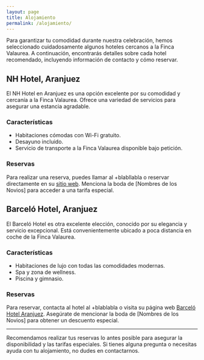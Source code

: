 ```yaml
---
layout: page
title: Alojamiento
permalink: /alojamiento/
---
```


Para garantizar tu comodidad durante nuestra celebración, hemos seleccionado cuidadosamente algunos hoteles cercanos a la Finca Valaurea. A continuación, encontrarás detalles sobre cada hotel recomendado, incluyendo información de contacto y cómo reservar.

## NH Hotel, Aranjuez

El NH Hotel en Aranjuez es una opción excelente por su comodidad y cercanía a la Finca Valaurea. Ofrece una variedad de servicios para asegurar una estancia agradable.

### Características
- Habitaciones cómodas con Wi-Fi gratuito.
- Desayuno incluido.
- Servicio de transporte a la Finca Valaurea disponible bajo petición.

### Reservas
Para realizar una reserva, puedes llamar al +blabllabla o reservar directamente en su [sitio web](https://www.nh-hoteles.es). Menciona la boda de [Nombres de los Novios] para acceder a una tarifa especial.

## Barceló Hotel, Aranjuez

El Barceló Hotel es otra excelente elección, conocido por su elegancia y servicio excepcional. Está convenientemente ubicado a poca distancia en coche de la Finca Valaurea.

### Características
- Habitaciones de lujo con todas las comodidades modernas.
- Spa y zona de wellness.
- Piscina y gimnasio.

### Reservas
Para reservar, contacta al hotel al +blablabla o visita su página web [Barceló Hotel Aranjuez](https://www.barcelo.com). Asegúrate de mencionar la boda de [Nombres de los Novios] para obtener un descuento especial.

---

Recomendamos realizar tus reservas lo antes posible para asegurar la disponibilidad y las tarifas especiales. Si tienes alguna pregunta o necesitas ayuda con tu alojamiento, no dudes en contactarnos.
